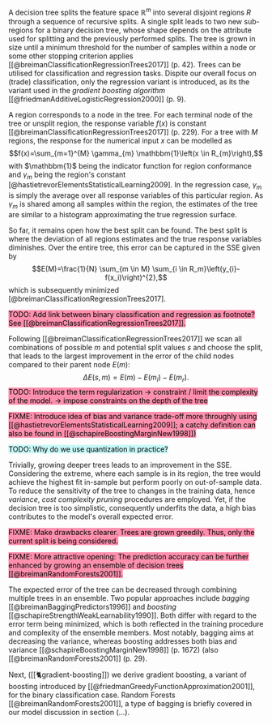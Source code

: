 A decision tree  splits the feature space $\mathbb{R}^m$ into several disjoint regions $R$ through a sequence of recursive splits. A single split leads to two new sub-regions for a binary decision tree, whose shape depends on the attribute used for splitting and the previously performed splits. The tree is grown in size until a minimum threshold for the number of samples within a node or some other stopping criterion applies [[@breimanClassificationRegressionTrees2017]] (p. 42). Trees can be utilised for classification and regression tasks. 
Dispite our overall focus on (trade) classification, only the regression variant is introduced, as its the variant used in the *gradient boosting algorithm* [[@friedmanAdditiveLogisticRegression2000]] (p. 9). 

A region corresponds to a node in the tree. For each terminal node of the tree or unsplit region, the response variable $f(x)$ is constant [[@breimanClassificationRegressionTrees2017]] (p. 229). For a tree with $M$ regions, the response for the numerical input $x$ can be modelled as $$f(x)=\sum_{m=1}^{M} \gamma_{m} \mathbbm{1}\left(x \in R_{m}\right),$$ with $\mathbbm{1}$ being the indicator function for region conformance and $\gamma_m$ being the region's constant [@hastietrevorElementsStatisticalLearning2009]. In the regression case, $\gamma_m$ is simply the average over all response variables of this particular region. As $\gamma_m$ is shared among all samples within the region, the estimates of the tree are similar to a histogram approximating the true regression surface. 

So far, it remains open how the best split can be found. The best split is where the deviation of all regions estimates and the true response variables diminishes. Over the entire tree, this error can be captured in the SSE given by $$E(M)=\frac{1}{N} \sum_{m \in M} \sum_{i \in R_m}\left(y_{i}-f(x_i)\right)^{2},$$ which is subsequently minimized [@breimanClassificationRegressionTrees2017]. 

<mark style="background: #FF5582A6;">TODO: Add link between binary classification and regression as footnote? See [[@breimanClassificationRegressionTrees2017]]. </mark>

Following [[@breimanClassificationRegressionTrees2017]] we scan all combinations of possible $m$ and potential split values $s$ and choose the split, that leads to the largest improvement in the error of the child nodes compared to their parent node $E(m)$: $$\Delta E(s, m)=E(m)-E\left(m_{l}\right)-E\left(m_{r}\right).$$
<mark style="background: #FF5582A6;">TODO: Introduce the term regularization -> constraint / limit the complexity of the model. -> impose constraints on the depth of the tree</mark>

<mark style="background: #FF5582A6;">FIXME: Introduce idea of bias and variance trade-off more throughly using [[@hastietrevorElementsStatisticalLearning2009]]; a catchy definition can also be found in [[@schapireBoostingMarginNew1998]])</mark>

<mark style="background: #ABF7F7A6;">TODO: Why do we use quantization in practice?</mark>

Trivially, growing deeper trees leads to an improvement in the SSE. Considering the extreme, where each sample is in its region, the tree would achieve the highest fit in-sample but perform poorly on out-of-sample data. To reduce the sensitivity of the tree to changes in the training data, hence *variance*, *cost complexity pruning* procedures are employed. Yet, if the decision tree is too simplistic, consequently underfits the data, a high bias contributes to the model's overall expected error. 

<mark style="background: #FF5582A6;">FIXME: Make drawbacks clearer. Trees are grown greedily. Thus, only the current split is being considered. </mark>

<mark style="background: #FF5582A6;">FIXME: More attractive opening: The prediction accuracy can be further enhanced by growing an ensemble of decision trees [[@breimanRandomForests2001]]. </mark>

The expected error of the tree can be decreased through combining multiple trees in an ensemble. Two popular approaches include *bagging* [[@breimanBaggingPredictors1996]] and *boosting* [[@schapireStrengthWeakLearnability1990]]. Both differ with regard to the error term being minimized, which is both reflected in the training procedure and complexity of the ensemble members. Most notably, bagging aims at decreasing the variance, whereas boosting addresses both bias and variance [[@schapireBoostingMarginNew1998]] (p. 1672) (also [[@breimanRandomForests2001]] (p. 29).

Next, ([[🐈gradient-boosting]]) we derive gradient boosting, a variant of boosting introduced by [[@friedmanGreedyFunctionApproximation2001]], for the binary classification case. Random Forests [[@breimanRandomForests2001]], a type of bagging is briefly covered in our model discussion in section (...).